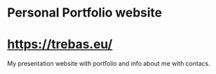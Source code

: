 # Personal Portfolio website

# https://trebas.eu/

My presentation website with portfolio and info about me with contacs.

